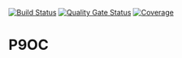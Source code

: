 [![Build Status](https://travis-ci.org/KaiKrk/P9OC.svg?branch=master)](https://travis-ci.org/KaiKrk/P9OC)
[![Quality Gate Status](https://sonarcloud.io/api/project_badges/measure?project=KaiKrk_P9OC&metric=alert_status)](https://sonarcloud.io/dashboard?id=KaiKrk_P9OC)
[![Coverage](https://sonarcloud.io/api/project_badges/measure?project=KaiKrk_P9OC&metric=coverage)](https://sonarcloud.io/dashboard?id=KaiKrk_P9OC)

# P9OC
 
